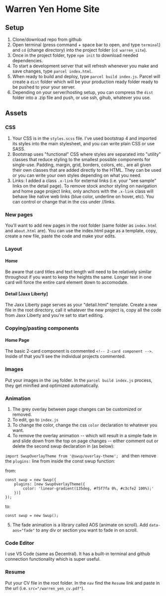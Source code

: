 # Warren Yen Home Site

## Setup

1. Clone/download repo from github <!--url here-->
2. Open terminal (press command + space bar to open, and type `terminal`) and `cd` (change directory) into the project folder (`cd warren_site`).
3. Once in the project folder, type `npm init` to download needed dependencies.
4. To start a development server that will refresh whenever you make and save changes, type `parcel index.html`.
5. When ready to build and deploy, type `parcel build index.js`. Parcel will create a `dist` folder which will be your production ready folder ready to be pushed to your your server. 
6. Depending on your server/hosting setup, you can compress the `dist` folder into a .zip file and push, or use ssh, gihub, whatever
you use.

## Assets

### CSS

1. Your CSS is in the `styles.scss` file.  I've used bootstrap 4 and imported its styles into the main stylesheet, and you can write plain CSS or use SASS.
2. Bootstrap uses "functional" CSS where styles are separated into "utility" classes that reduce styling to the smallest possible components for single-use. Padding, margin, grid, borders, colors, etc., are all given their own classes that are added directly to the HTML. They can be used or you can write your own styles depending on what you need.
3. Links: I added a class `.x-link` for external links (i.e. your "see sample" links on the detail page). To remove stock anchor styling on navigation and home page project links, only anchors with the `.x-link` class will behave like native web links (blue color, underline on hover, etc). You can control or change that in the css under //links. 

### New pages

You'll want to add new pages in the root folder (same folder as `index.html` and `about.html` are). You can use the index.html page as a template, copy, create a new file, paste the code and make your edits.

### Layout

#### Home

Be aware that card titles and text length will need to be relatively similar throughout if you want to keep the heights the same. Longer text in one card will force the entire card element down to accomodate.

#### Detail [Jaxx Liberty]

The Jaxx Liberty page serves as your "detail.html" template. Create a new file in the root directory, call it whatever the new project is, copy all the code from Jaxx Liberty and you're set to start editing.

### Copying/pasting components

#### Home Page

The basic 2-card component is commented `<!-- 2-card component -->`. Inside of that you'll see the individual projects commented.

### Images

Put your images in the `img` folder. In the `parcel build index.js` process, they get minified and optimized automatically.

### Animation

1. The grey overlay between page changes can be customized or removed. 
2. To edit, go to `index.js`
3. To change the color, change the css `color` declaration to whatever you want.
4. To remove the overlay animation -- which will result in a simple fade in and slide down from the top on page changes -- either comment out or delete the second swup declaration in (as below):

`import SwupOverlayTheme from '@swup/overlay-theme';
`
and then remove the `plugins:` line from inside the const swup function:

from:
```
const swup = new Swup({
    plugins: [new SwupOverlayTheme({
        color: 'linear-gradient(135deg, #f5f7fa 0%, #c3cfe2 100%);'
    })]
});
```
to:

`const swup = new Swup();`

5. The fade animation is a library called AOS (animate on scroll). Add `data-aos="fade"` to any div or section you want to fade in on scroll.

### Code Editor

I use VS Code (same as Decentral). It has a built-in terminal and github connection functionality which is super useful.

### Resume

Put your CV file in the root folder. In the `nav` find the `Resume` link and paste in the url (i.e. `src="/warren_yen_cv.pdf"`).